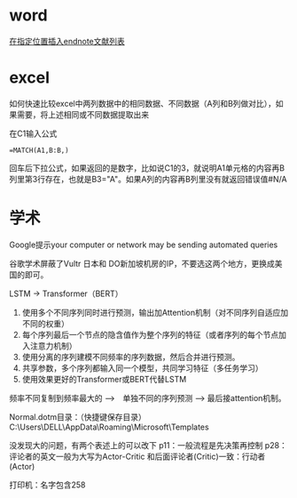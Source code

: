 

# word
[在指定位置插入endnote文献列表](https://www.likecs.com/show-204025792.html)


# excel
如何快速比较excel中两列数据中的相同数据、不同数据（A列和B列做对比），如果需要，将上述相同或不同数据提取出来

在C1输入公式
```shell
=MATCH(A1,B:B,)
```

回车后下拉公式，如果返回的是数字，比如说C1的3，就说明A1单元格的内容再B列里第3行存在，也就是B3="A"。如果A列的内容再B列里没有就返回错误值#N/A


# 学术
Google提示your computer or network may be sending automated queries

谷歌学术屏蔽了Vultr 日本和 DO新加坡机房的IP，不要选这两个地方，更换成美国的即可。


LSTM -> Transformer（BERT）
1. 使用多个不同序列同时进行预测，输出加Attention机制（对不同序列自适应加不同的权重）
2. 每个序列最后一个节点的隐含值作为整个序列的特征（或者序列的每个节点加入注意力机制）
3. 使用分离的序列建模不同频率的序列数据，然后合并进行预测。
4. 共享参数，多个序列都输入同一个模型，共同学习特征（多任务学习）
5. 使用效果更好的Transformer或BERT代替LSTM

频率不同复制到频率最大的 -->　单独不同的序列预测 --> 最后接attention机制。

Normal.dotm目录：（快捷键保存目录）
C:\Users\DELL\AppData\Roaming\Microsoft\Templates


没发现大的问题，有两个表述上的可以改下
p11：一般流程是先决策再控制
p28：评论者的英文一般为大写为Actor-Critic
		和后面评论者(Critic)一致：行动者(Actor)


打印机：名字包含258